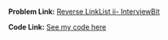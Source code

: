 **Problem Link:** [Reverse LinkList ii- InterviewBit](https://www.interviewbit.com/problems/reverse-link-list-ii/)

**Code Link:** [See my code here](https://github.com/heyimvikash/DataStructures-And-Algorithms/blob/9fc4f6ab27adf46321c1604279dfb6e5f7cc6974/1.%20LinkList/1.%20Singly-LinkList/InterviewBit%20Qs/12.%20Reverse%20LL-ii/solution%2012.java)